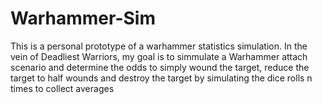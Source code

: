 # Warhammer-Sim
This is a personal prototype of a warhammer statistics simulation. In the vein of Deadliest Warriors, my goal is to simmulate a Warhammer attach scenario and determine the odds to simply wound the target, reduce the target to half wounds and destroy the target by simulating the dice rolls n times to collect averages
